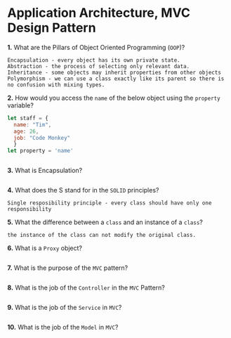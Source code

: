 # Application Architecture, MVC Design Pattern

**1.** What are the Pillars of Object Oriented Programming (`OOP`)?
```
Encapsulation - every object has its own private state.
Abstraction - the process of selecting only relevant data.
Inheritance - some objects may inherit properties from other objects
Polymorphism - we can use a class exactly like its parent so there is no confusion with mixing types.
```
**2.** How would you access the `name` of the below object using the `property` variable?
```js
let staff = {
  name: "Tim",
  age: 26,
  job: "Code Monkey"
  }
let property = 'name'
```
<!-- enter you answer in the space below -->
```

```
**3.** What is Encapsulation?
<!-- enter you answer in the space below -->
```

```
**4.** What does the S stand for in the `SOLID` principles?
```
Single resposibility principle - every class should have only one responsibility
```
**5.** What the difference between a `class` and an instance of a `class`?
```
the instance of the class can not modify the original class. 
```
**6.** What is a `Proxy` object?
<!-- enter you answer in the space below -->
```

```

**7.** What is the purpose of the `MVC` pattern?
<!-- enter you answer in the space below -->
```

```
**8.** What is the job of the `Controller` in the `MVC` Pattern?
<!-- enter you answer in the space below -->
```

```

**9.** What is the job of the `Service` in `MVC`?
<!-- enter you answer in the space below -->
```

```
**10.** What is the job of the `Model` in `MVC`?
<!-- enter you answer in the space below -->
```

```
